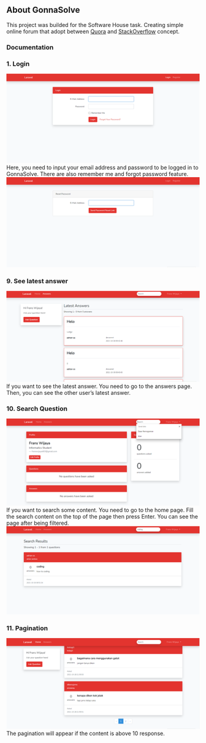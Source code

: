 ## About GonnaSolve
This project was builded for the Software House task. Creating simple online forum that adopt between [Quora](https://quora.com) and [StackOverflow](https://stackoverflow.com) concept.

### Documentation

### 1. Login
![Login](documentation/login.png)
Here, you need to input your email address and password to be logged in to GonnaSolve. There are also remember me and forgot password feature.
![Forgot Password](documentation/forgot_password.png)

### 9. See latest answer
![Latest Answer](documentation/answer.png)
If you want to see the latest answer. You need to go to the answers page. Then, you can see the other user’s latest answer.

### 10. Search Question
![Search](documentation/search.png)
If you want to search some content. You need to go to the home page. Fill the search content on the top of the page then press Enter. You can see the page after being filtered.
![Search Result](documentation/search_result.png)

### 11. Pagination
![Pagination](documentation/pagination.png)
The pagination will appear if the content is above 10 response.
